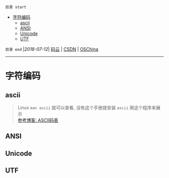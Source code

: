 `目录 start`
 
- [字符编码](#字符编码)
    - [ascii](#ascii)
    - [ANSI](#ansi)
    - [Unicode](#unicode)
    - [UTF](#utf)

`目录 end` |_2018-07-12_| [码云](https://gitee.com/gin9) | [CSDN](http://blog.csdn.net/kcp606) | [OSChina](https://my.oschina.net/kcp1104)
****************************************
# 字符编码

## ascii
> Linux `man ascii` 就可以查看, 没有这个手册就安装 `ascii` 用这个程序来展示  
> [参考博客: ASCII码表](http://www.cnblogs.com/xmxu/archive/2012/07/10/2584032.html)

## ANSI

## Unicode

## UTF

